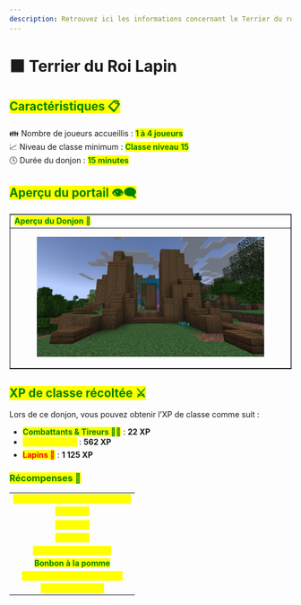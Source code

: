 ```yaml
---
description: Retrouvez ici les informations concernant le Terrier du roi Lapin
---
```


# 🟫 Terrier du Roi Lapin

## <mark style="color:green;"> Caractéristiques 📋</mark>

👪 Nombre de joueurs accueillis : <mark style="color:green;">**1 à 4 joueurs**</mark>  
📈 Niveau de classe minimum : <mark style="color:green;">**Classe niveau 15**</mark>  
🕓 Durée du donjon : <mark style="color:green;">**15 minutes**</mark>  

## <mark style="color:green;"> Aperçu du portail 👁‍🗨</mark>

<table border="1" cellspacing="0" cellpadding="6">
  <tr>
    <td><mark style="color:green;"><strong>Aperçu du Donjon 📸</strong></mark></td>
  </tr>
  <tr>
    <td><figure><img src="../../.gitbook/assets/Les_Donjons/Portail/Event/TerrierRoiLapin.png" alt=""></figure></td>
  </tr>
</table>

## <mark style="color:green;"> XP de classe récoltée ⚔</mark>

Lors de ce donjon, vous pouvez obtenir l’XP de classe comme suit :  

* <mark style="color:green;"><strong>Combattants & Tireurs 🧟‍♂️</strong></mark> : **22 XP**  
* <mark style="color:yellow;"><strong>Gros Lapins 👽</strong></mark> : **562 XP**  
* <mark style="color:red;"><strong>Lapins 🐉</strong></mark> : **1 125 XP**

### <mark style="color:green;">Récompenses 🎁</mark>
|                                                                                   |
|:---------------------------------------------------------------------------------:|
| <mark style="color:yellow;"><strong>Parchemin du Terrier Roi Lapin</strong></mark> |
| <mark style="color:yellow;"><strong>10 000 💲</strong></mark>                      |
| <mark style="color:yellow;"><strong>15 000 💲</strong></mark>                      |
| <mark style="color:yellow;"><strong>25 000 💲</strong></mark>                      |
| <mark style="color:yellow;"><strong>Tablette de chocolat</strong></mark>   |
| <mark style="color:green;"><strong>Bonbon à la pomme</strong></mark>         |
| <mark style="color:yellow;"><strong>Œuf de familier de Pâques</strong></mark>      |
| <mark style="color:yellow;"><strong>1 000 XP Classe</strong></mark>            |

